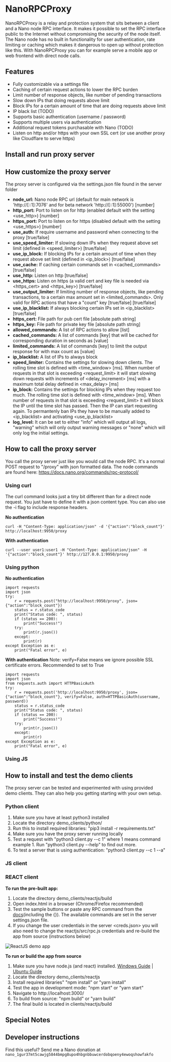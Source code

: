 # NanoRPCProxy
NanoRPCProxy is a relay and protection system that sits between a client and a Nano node RPC interface. It makes it possible to set the RPC interface public to the Internet without compromising the security of the node itself. The Nano node has no built in functionality for user authentication, rate limiting or caching which makes it dangerous to open up without protection like this. With NanoRPCProxy you can for example serve a mobile app or web frontend with direct node calls.

## Features
* Fully customizable via a settings file
* Caching of certain request actions to lower the RPC burden
* Limit number of response objects, like number of pending transactions
* Slow down IPs that doing requests above limit
* Block IPs for a certain amount of time that are doing requests above limit
* IP black list (TODO)
* Supports basic authentication (username / password)
* Supports multiple users via authentication
* Additional request tokens purchasable with Nano (TODO)
* Listen on http and/or https with your own SSL cert (or use another proxy like Cloudflare to serve https)

## Install and run proxy server


## How customize the proxy server
The proxy server is configured via the settings.json file found in the server folder
* **node_url:** Nano node RPC url (default for main network is 'http://[::1]:7076' and for beta network 'http://[::1]:55000') [number]
* **http_port:** Port to listen on for http (enabled default with the setting <use_http>) [number]
* **https_port:** Port to listen on for https (disabled default with the setting <use_https>) [number]
* **use_auth:** If require username and password when connecting to the proxy [true/false]
* **use_speed_limiter:** If slowing down IPs when they request above set limit (defined in <speed_limiter>) [true/false]
* **use_ip_block:** If blocking IPs for a certain amount of time when they request above set limit (defined in <ip_block>) [true/false]
* **use_cache:** If caching certain commands set in <cached_commands> [true/false]
* **use_http:** Listen on http [true/false]
* **use_https:** Listen on https (a valid cert and key file is needed via <https_cert> and <https_key>) [true/false]
* **use_output_limiter:** If limiting number of response objects, like pending transactions, to a certain max amount set in <limited_commands>. Only valid for RPC actions that have a "count" key [true/false] [true/false]
* **use_ip_blacklist:** If always blocking certain IPs set in <ip_blacklist> [true/false]
* **https_cert:** File path for pub cert file [absolute path string]
* **https_key:** File path for private key file [absolute path string]
* **allowed_commands:** A list of RPC actions to allow [list]
* **cached_commands:** A list of commands [key] that will be cached for corresponding duration in seconds as [value]
* **limited_commands:** A list of commands [key] to limit the output response for with max count as [value]
* **ip_blacklist:** A list of IPs to always block
* **speed_limiter:** Contains the settings for slowing down clients. The rolling time slot is defined with <time_window> [ms]. When number of requests in that slot is exceeding <request_limit> it will start slowing down requests with increments of <delay_increment> [ms] with a maximum total delay defined in <max_delay> [ms]
* **ip_block:** Contains the settings for blocking IPs when they request too much. The rolling time slot is defined with <time_window> [ms]. When number of requests in that slot is exceeding <request_limit> it will block the IP until the time slot has passed. Then the IP can start requesting again. To permantenly ban IPs they have to be manually added to <ip_blacklist> and activating <use_ip_blacklist>
* **log_level:** It can be set to either "info" which will output all logs, "warning" which will only output warning messages or "none" which will only log the initial settings.

## How to call the proxy server
You call the proxy server just like you would call the node RPC. It's a normal POST request to "<YourProxyURL>/proxy" with json formatted data.
The node commands are found here: https://docs.nano.org/commands/rpc-protocol/

### Using curl
The curl command looks just a tiny bit different than for a direct node request. You just have to define it with a json content type. You can also use the -i flag to include response headers.

**No authentication**

    curl -H "Content-Type: application/json" -d '{"action":"block_count"}' http://localhost:9950/proxy

**With authentication**

    curl --user user1:user1 -H "Content-Type: application/json" -H '{"action":"block_count"}' http://127.0.0.1:9950/proxy

### Using python
**No authentication**

    import requests
    import json
    try:
        r = requests.post("http://localhost:9950/proxy", json={"action":"block_count"})
        status = r.status_code
        print("Status code: ", status)
        if (status == 200):
            print("Success!")
        try:
            print(r.json())
        except:
            print(r)
    except Exception as e:
        print("Fatal error", e)

**With authentication**
Note: verify=False means we ignore possible SSL certificate errors. Recommended to set to True

    import requests
    import json
    from requests.auth import HTTPBasicAuth
    try:
        r = requests.post('http://localhost:9950/proxy', json={"action":"block_count"}, verify=False, auth=HTTPBasicAuth(username, password))
        status = r.status_code
        print("Status code: ", status)
        if (status == 200):
            print("Success!")
        try:
            print(r.json())
        except:
            print(r)
    except Exception as e:
        print("Fatal error", e)

### Using JS

## How to install and test the demo clients
The proxy server can be tested and experimented with using provided demo clients. They can also help you getting starting with your own setup.

### Python client
1. Make sure you have at least python3 installed
2. Locate the directory demo_clients/python/
3. Run this to install required libraries: "pip3 install -r requirements.txt"
4. Make sure you have the proxy server running locally
5. Test a request with "python3 client.py --c 1" where 1 means command example 1. Run "python3 client.py --help" to find out more.
6. To test a server that is using authentication: "python3 client.py --c 1 --a"

### JS client

### REACT client
**To run the pre-built app:**

1. Locate the directory demo_clients/reactjs/build
2. Open index.html in a browser (Chrome/Firefox recommended)
3. Test the sample buttons or paste any RPC command from the [docs](https://docs.nano.org/commands/rpc-protocol/)(including the {}). The available commands are set in the server settings.json file.
4. If you change the user credentials in the server <creds.json> you will also need to change the reactjs/src/rpc.js credentials and re-build the app from source (instructions below)

![ReactJS demo app](https://github.com/Joohansson/NanoRPCProxy/tree/master/media/reactjs_client.png)

**To run or build the app from source**

1. Make sure you have node.js (and react) installed. [Windows Guide](https://www.liquidweb.com/kb/install-react-js-windows/) | [Ubuntu Guide](https://medium.com/@DanielSayidi/install-and-setup-react-app-on-ubuntu-18-04-3-lts-fcd2c875885a)
2. Locate the directory demo_clients/reactjs
3. Install required libraries" "npm install" or "yarn install"
3. Test the app in development mode: "npm start" or "yarn start"
4. Navigate to http://localhost:3000/
5. To build from source: "npm build" or "yarn build"
6. The final build is located in clients/reactjs/build

## Special Notes


## Developer instructions
Find this useful? Send me a Nano donation at `nano_1gur37mt5cawjg5844bmpg8upo4hbgnbbuwcerdobqoeny4ewoqshowfakfo`
